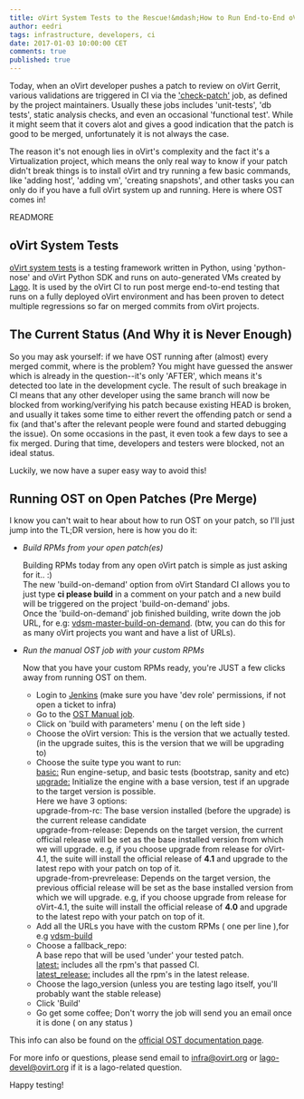 ```yaml
---
title: oVirt System Tests to the Rescue!&mdash;How to Run End-to-End oVirt Tests on Your Patch
author: eedri
tags: infrastructure, developers, ci
date: 2017-01-03 10:00:00 CET
comments: true
published: true
---
```


Today, when an oVirt developer pushes a patch to review on oVirt Gerrit, various validations are triggered in CI via the ['check-patch'](http://ovirt-infra-docs.readthedocs.io/en/latest/CI/Build_and_test_standards.html) job, as defined by the project maintainers. Usually these jobs includes 'unit-tests', 'db tests', static analysis checks, and even an occasional 'functional test'. While it might seem that it covers alot and gives a good indication that the patch is good to be merged, unfortunately it is not always the case.

The reason it's not enough lies in oVirt's complexity and the fact it's a Virtualization project, which means the only real way to know if your patch didn't break things is to install oVirt and try running a few basic commands, like 'adding host', 'adding vm', 'creating snapshots', and other tasks you can only do if you have a full oVirt system up and running. Here is where OST comes in!

READMORE

## oVirt System Tests

[oVirt system tests](http://ovirt-system-tests.readthedocs.io) is a testing framework written in Python, using 'python-nose' and oVirt Python SDK and runs on auto-generated VMs created by [Lago](http://lago.readthedocs.io). It is used by the oVirt CI to run post merge end-to-end testing that runs on a fully deployed oVirt environment and has been proven to detect multiple
regressions so far on merged commits from oVirt projects.

## The Current Status (And Why it is Never Enough)

So you may ask yourself: if we have OST running after (almost) every merged commit, where is the problem? You might have guessed the answer which is already in the question--it's only 'AFTER', which means it's detected too late in the development cycle. The result of such breakage in CI means that any other developer using the same branch will now be blocked from working/verifying his patch because existing HEAD is broken, and usually it takes some time to either revert the offending patch or send a fix (and that's after the relevant people were found and started debugging the issue). On some occasions in the past, it even took a few days to see a fix merged. During that time, developers and testers were blocked, not an ideal status.

Luckily, we now have a super easy way to avoid this!

## Running OST on Open Patches (Pre Merge)

I know you can't wait to hear about how to run OST on your patch, so I'll just jump into the TL;DR version, here is how you do it:

* *Build RPMs from your open patch(es)*

    Building RPMs today from any open oVirt patch is simple as just
    asking for it.. :)<br>
    The new 'build-on-demand' option from oVirt Standard CI allows
    you to just type **ci please build** in a comment on your patch
    and a new build will be triggered on the project 'build-on-demand' jobs.<br>
    Once the 'build-on-demand' job finished building, write down the job URL,
    for e.g: [vdsm-master-build-on-demand](http://jenkins.ovirt.org/job/vdsm_master_build-artifacts-on-demand-el7-x86_64//).
    (btw, you can do this for as many oVirt projects you want and have a list of URLs).


* *Run the manual OST job with your custom RPMs*

    Now that you have your custom RPMs ready, you're JUST a few clicks away from running OST
    on them.<br>
    * Login to [Jenkins](http://jenkins.ovirt.org) (make sure you have 'dev role' permissions, if not open a ticket to infra)<br>
    * Go to the [OST Manual job](http://jenkins.ovirt.org/job/ovirt-system-tests_manual/).<br>
    * Click on 'build with parameters' menu ( on the left side )
    * Choose the oVirt version: This is the version that we actually tested.<br>
      (in the upgrade suites, this is the version that we will be upgrading to)<br>
    * Choose the suite type you want to run:<br>
        <u>basic:</u> Run engine-setup, and basic tests (bootstrap, sanity and etc)<br>
        <u>upgrade:</u> Initialize the engine with a base version, test if an upgrade to the target version is possible.<br>
        Here we have 3 options:<br>
        upgrade-from-rc: The base version installed (before the upgrade) is the current release candidate<br>
        upgrade-from-release: Depends on the target version, the current official release will be set as the base installed version from which we will upgrade. e.g, if you choose upgrade from release for oVirt-4.1, the suite will install the official release of <b>4.1</b> and upgrade to the latest repo with your patch on top of it.<br>
        upgrade-from-prevrelease: Depends on the target version, the previous official release will be set as the base installed version from which we will upgrade. e.g, if you choose upgrade from release for oVirt-4.1, the suite will install the official release of <b>4.0</b> and upgrade to the latest repo with your patch on top of it.<br>
    * Add all the URLs you have with the custom RPMs ( one per line ),for e.g [vdsm-build](http://jenkins.ovirt.org/job/vdsm_master_build-artifacts-on-demand-el7-x86_64/lastSuccessfulBuild/)<br>
    * Choose a fallback_repo:<br>
        A base repo that will be used 'under' your tested patch.<br>
        <u>latest:</u> includes all the rpm's that passed CI.<br>
        <u>latest_release:</u> includes all the rpm's in the latest release.<br>
    * Choose the lago_version (unless you are testing lago itself, you'll probably want the stable release)<br>
    * Click 'Build'<br>
    * Go get some coffee; Don't worry the job will send you an email once it is done ( on any status )

This info can also be found on the [official OST documentation page](http://ovirt-system-tests.readthedocs.io/en/latest/docs/CI/developers_info.html).

For more info or questions, please send email to infra@ovirt.org or lago-devel@ovirt.org if it is a lago-related question.

Happy testing!
